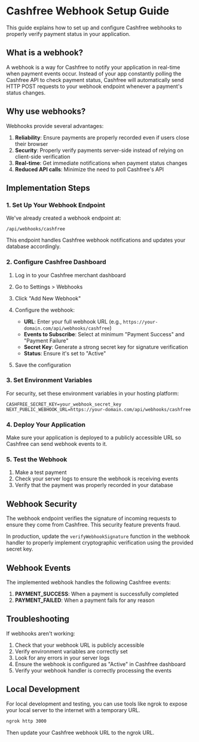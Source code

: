 # Cashfree Webhook Setup Guide

This guide explains how to set up and configure Cashfree webhooks to properly verify payment status in your application.

## What is a webhook?

A webhook is a way for Cashfree to notify your application in real-time when payment events occur. Instead of your app constantly polling the Cashfree API to check payment status, Cashfree will automatically send HTTP POST requests to your webhook endpoint whenever a payment's status changes.

## Why use webhooks?

Webhooks provide several advantages:

1. **Reliability**: Ensure payments are properly recorded even if users close their browser
2. **Security**: Properly verify payments server-side instead of relying on client-side verification
3. **Real-time**: Get immediate notifications when payment status changes
4. **Reduced API calls**: Minimize the need to poll Cashfree's API

## Implementation Steps

### 1. Set Up Your Webhook Endpoint

We've already created a webhook endpoint at:
```
/api/webhooks/cashfree
```

This endpoint handles Cashfree webhook notifications and updates your database accordingly.

### 2. Configure Cashfree Dashboard

1. Log in to your Cashfree merchant dashboard
2. Go to Settings > Webhooks
3. Click "Add New Webhook"
4. Configure the webhook:
   - **URL**: Enter your full webhook URL (e.g., `https://your-domain.com/api/webhooks/cashfree`)
   - **Events to Subscribe**: Select at minimum "Payment Success" and "Payment Failure"
   - **Secret Key**: Generate a strong secret key for signature verification
   - **Status**: Ensure it's set to "Active"

5. Save the configuration

### 3. Set Environment Variables

For security, set these environment variables in your hosting platform:

```
CASHFREE_SECRET_KEY=your_webhook_secret_key
NEXT_PUBLIC_WEBHOOK_URL=https://your-domain.com/api/webhooks/cashfree
```

### 4. Deploy Your Application

Make sure your application is deployed to a publicly accessible URL so Cashfree can send webhook events to it.

### 5. Test the Webhook

1. Make a test payment
2. Check your server logs to ensure the webhook is receiving events
3. Verify that the payment was properly recorded in your database

## Webhook Security

The webhook endpoint verifies the signature of incoming requests to ensure they come from Cashfree. This security feature prevents fraud.

In production, update the `verifyWebhookSignature` function in the webhook handler to properly implement cryptographic verification using the provided secret key.

## Webhook Events

The implemented webhook handles the following Cashfree events:

1. **PAYMENT_SUCCESS**: When a payment is successfully completed
2. **PAYMENT_FAILED**: When a payment fails for any reason

## Troubleshooting

If webhooks aren't working:

1. Check that your webhook URL is publicly accessible
2. Verify environment variables are correctly set
3. Look for any errors in your server logs
4. Ensure the webhook is configured as "Active" in Cashfree dashboard
5. Verify your webhook handler is correctly processing the events

## Local Development

For local development and testing, you can use tools like ngrok to expose your local server to the internet with a temporary URL.

```bash
ngrok http 3000
```

Then update your Cashfree webhook URL to the ngrok URL. 